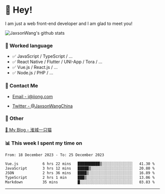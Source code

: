# 👋 Hey!

I am just a web front-end developer and I am glad to meet you!

![JaxsonWang's github stats](https://github-readme-stats.vercel.app/api?username=JaxsonWang&&show_icons=true&&title_color=1abc9c&&icon_color=1abc9c)


### 📝 Worked language

- ✅ JavaScript / TypeScript / ...
- ✅ React Native / Flutter / UNI-App / Tora / ...
- ✅ Vue.js / React.js / ...
- ✅ Node.js / PHP / ...

### 📮 Contact Me

- [Email - i@iiong.com](mailto:i@iiong.com)

- [Twitter - @JaxsonWangChina](https://twitter.com/JaxsonWangChina)

### 🤪 Other

[📌 My Blog - 淮城一只猫](https://iiong.com)

### 📊 This week I spent my time on

<!--START_SECTION:waka-->

```txt
From: 18 December 2023 - To: 25 December 2023

Vue.js           6 hrs 22 mins   ██████████▒░░░░░░░░░░░░░░   41.30 %
JavaScript       3 hrs 12 mins   █████▒░░░░░░░░░░░░░░░░░░░   20.80 %
JSON             2 hrs 36 mins   ████▒░░░░░░░░░░░░░░░░░░░░   16.89 %
TypeScript       2 hrs 1 min     ███▒░░░░░░░░░░░░░░░░░░░░░   13.06 %
Markdown         35 mins         █░░░░░░░░░░░░░░░░░░░░░░░░   03.83 %
```

<!--END_SECTION:waka-->

---
